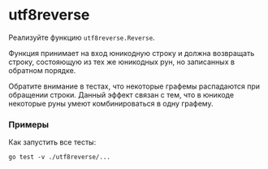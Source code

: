 # utf8reverse

Реализуйте функцию `utf8reverse.Reverse`.

Функция принимает на вход юникодную строку и должна возвращать строку,
состояющую из тех же юникодных рун, но записанных в обратном порядке.

Обратите внимание в тестах, что некоторые графемы распадаются при обращении строки.
Данный эффект связан с тем, что в юникоде некоторые руны умеют комбинироваться в одну графему.

### Примеры

Как запустить все тесты:
```
go test -v ./utf8reverse/...
```

